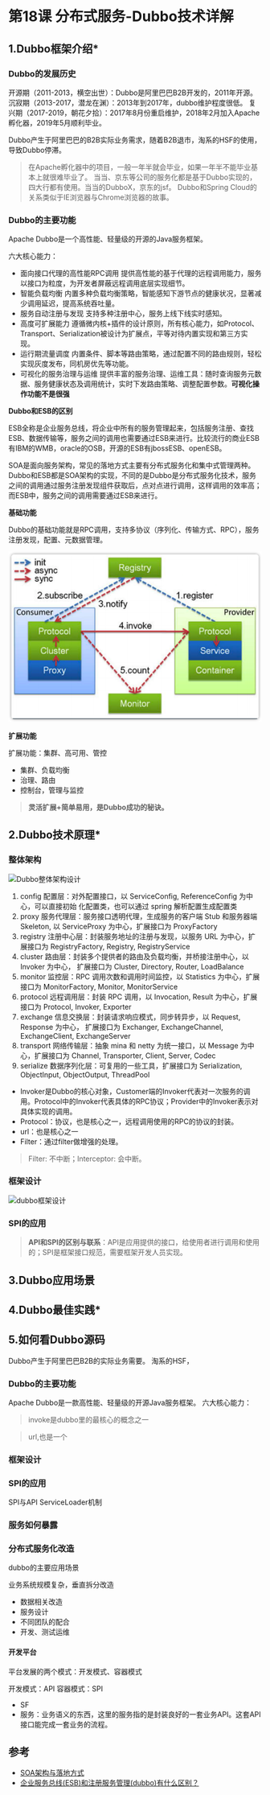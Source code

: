 # 第18课 分布式服务-Dubbo技术详解

## 1.Dubbo框架介绍*

### Dubbo的发展历史

开源期（2011-2013，横空出世）：Dubbo是阿里巴巴B2B开发的，2011年开源。
沉寂期（2013-2017，潜龙在渊）：2013年到2017年，dubbo维护程度很低。
复兴期（2017-2019，朝花夕拾）：2017年8月份重启维护，2018年2月加入Apache孵化器，2019年5月顺利毕业。

Dubbo产生于阿里巴巴的B2B实际业务需求，随着B2B退市，淘系的HSF的使用，导致Dubbo停滞。

> 在Apache孵化器中的项目，一般一年半就会毕业，如果一年半不能毕业基本上就很难毕业了。
> 当当、京东等公司的服务化都是基于Dubbo实现的，四大行都有使用。当当的DubboX，京东的jsf。
> Dubbo和Spring Cloud的关系类似于IE浏览器与Chrome浏览器的故事。

### Dubbo的主要功能

Apache Dubbo是一个高性能、轻量级的开源的Java服务框架。

六大核心能力：

* 面向接口代理的高性能RPC调用
  提供高性能的基于代理的远程调用能力，服务以接口为粒度，为开发者屏蔽远程调用底层实现细节。
* 智能负载均衡
  内置多种负载均衡策略，智能感知下游节点的健康状况，显著减少调用延迟，提高系统吞吐量。
* 服务自动注册与发现
  支持多种注册中心，服务上线下线实时感知。
* 高度可扩展能力
  遵循微内核+插件的设计原则，所有核心能力，如Protocol、Transport、Serialization被设计为扩展点，平等对待内置实现和第三方实现。
* 运行期流量调度
  内置条件、脚本等路由策略，通过配置不同的路由规则，轻松实现灰度发布，同机房优先等功能。
* 可视化的服务治理与运维
  提供丰富的服务治理、运维工具：随时查询服务元数据、服务健康状态及调用统计，实时下发路由策略、调整配置参数。**可视化操作功能不是很强**

**Dubbo和ESB的区别**

ESB全称是企业服务总线，将企业中所有的服务管理起来，包括服务注册、查找ESB、数据传输等，服务之间的调用也需要通过ESB来进行。比较流行的商业ESB有IBM的WMB，oracle的OSB，开源的ESB有jbossESB、openESB。

SOA是面向服务架构，常见的落地方式主要有分布式服务化和集中式管理两种。Dubbo和ESB都是SOA架构的实现，不同的是Dubbo是分布式服务化技术，服务之间的调用通过服务注册发现组件获取后，点对点进行调用，这样调用的效率高；而ESB中，服务之间的调用需要通过ESB来进行。

**基础功能**

Dubbo的基础功能就是RPC调用，支持多协议（序列化、传输方式、RPC），服务注册发现，配置、元数据管理。

![dubboRPC调用](./dubboRPC调用.png)

**扩展功能**

扩展功能：集群、高可用、管控

* 集群、负载均衡
* 治理、路由
* 控制台，管理与监控

> **灵活扩展+简单易用，是Dubbo成功的秘诀。**

## 2.Dubbo技术原理*

### 整体架构

![Dubbo整体架构设计](http://dubbo.apache.org/imgs/dev/dubbo-framework.jpg)

1. config 配置层：对外配置接口，以 ServiceConfig, ReferenceConfig 为中心，可以直接初始 化配置类，也可以通过 spring 解析配置生成配置类
2. proxy 服务代理层：服务接口透明代理，生成服务的客户端 Stub 和服务器端 Skeleton, 以 ServiceProxy 为中心，扩展接口为 ProxyFactory
3. registry 注册中心层：封装服务地址的注册与发现，以服务 URL 为中心，扩展接口为 RegistryFactory, Registry, RegistryService
4. cluster 路由层：封装多个提供者的路由及负载均衡，并桥接注册中心，以 Invoker 为中心， 扩展接口为 Cluster, Directory, Router, LoadBalance
5. monitor 监控层：RPC 调用次数和调用时间监控，以 Statistics 为中心，扩展接口为 MonitorFactory, Monitor, MonitorService
6. protocol 远程调用层：封装 RPC 调用，以 Invocation, Result 为中心，扩展接口为 Protocol, Invoker, Exporter
7. exchange 信息交换层：封装请求响应模式，同步转异步，以 Request, Response 为中心， 扩展接口为 Exchanger, ExchangeChannel, ExchangeClient, ExchangeServer
8. transport 网络传输层：抽象 mina 和 netty 为统一接口，以 Message 为中心，扩展接口为 Channel, Transporter, Client, Server, Codec
9. serialize 数据序列化层：可复用的一些工具，扩展接口为 Serialization, ObjectInput, ObjectOutput, ThreadPool

* Invoker是Dubbo的核心对象，Customer端的Invoker代表对一次服务的调用。Protocol中的Invoker代表具体的RPC协议；Provider中的Invoker表示对具体实现的调用。
* Protocol：协议，也是核心之一，远程调用使用的RPC的协议的封装。
* url：也是核心之一
* Filter：通过filter做增强的处理。

> Filter: 不中断；Interceptor: 会中断。

### 框架设计

![dubbo框架设计](http://dubbo.apache.org/imgs/dev/dubbo-extension.jpg)

### SPI的应用

> **API和SPI的区别与联系**：API是应用提供的接口，给使用者进行调用和使用的；SPI是框架接口规范，需要框架开发人员实现。


## 3.Dubbo应用场景

## 4.Dubbo最佳实践*

## 5.如何看Dubbo源码


Dubbo产生于阿里巴巴B2B的实际业务需要。
淘系的HSF，





### Dubbo的主要功能

Apache Dubbo是一款高性能、轻量级的开源Java服务框架。
六大核心能力：



> invoke是dubbo里的最核心的概念之一

> url,也是一个

### 框架设计

### SPI的应用 

SPI与API
ServiceLoader机制


### 服务如何暴露


### 分布式服务化改造

dubbo的主要应用场景

业务系统规模复杂，垂直拆分改造

* 数据相关改造
* 服务设计
* 不同团队的配合
* 开发、测试运维


#### 开发平台

平台发展的两个模式：开发模式、容器模式

开发模式：API
容器模式：SPI



* SF
* 服务：业务语义的东西，这里的服务指的是封装良好的一套业务API。这套API接口能完成一套业务的流程。

## 参考

* [SOA架构与落地方式](https://zhuanlan.zhihu.com/p/97815644)
* [企业服务总线(ESB)和注册服务管理(dubbo)有什么区别？](https://www.zhihu.com/question/309621272/answer/577800728)
